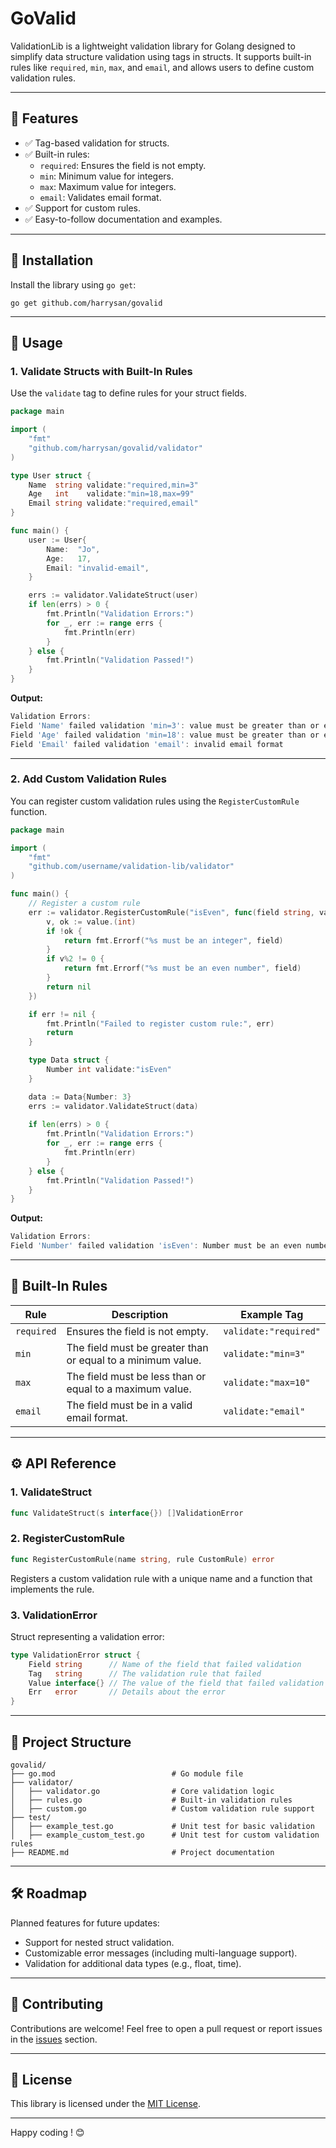 # GoValid

ValidationLib is a lightweight validation library for Golang designed to simplify data structure validation using tags in structs. It supports built-in rules like `required`, `min`, `max`, and `email`, and allows users to define custom validation rules.

---

## 🎯 Features

* ✅ Tag-based validation for structs.
* ✅ Built-in rules:
  * `required`: Ensures the field is not empty.
  * `min`: Minimum value for integers.
  * `max`: Maximum value for integers.
  * `email`: Validates email format.
* ✅ Support for custom rules.
* ✅ Easy-to-follow documentation and examples.

---

## 🚀 Installation

Install the library using `go get`:

`go get github.com/harrysan/govalid`

---

## 🔧 Usage

### **1. Validate Structs with Built-In Rules**

Use the `validate` tag to define rules for your struct fields.


```go
package main

import (
	"fmt"
	"github.com/harrysan/govalid/validator"
)

type User struct {
	Name  string validate:"required,min=3"
	Age   int    validate:"min=18,max=99"
	Email string validate:"required,email"
}

func main() {
	user := User{
		Name:  "Jo",
		Age:   17,
		Email: "invalid-email",
	}  

	errs := validator.ValidateStruct(user)
	if len(errs) > 0 {
		fmt.Println("Validation Errors:")
		for _, err := range errs {
			fmt.Println(err)
		}
	} else {
		fmt.Println("Validation Passed!")
	}
}
```


**Output:**

```go
Validation Errors:
Field 'Name' failed validation 'min=3': value must be greater than or equal to 3
Field 'Age' failed validation 'min=18': value must be greater than or equal to 18
Field 'Email' failed validation 'email': invalid email format
```

---

### **2. Add Custom Validation Rules**

You can register custom validation rules using the `RegisterCustomRule` function.


```go
package main

import (
	"fmt"
	"github.com/username/validation-lib/validator"
)

func main() {
	// Register a custom rule
	err := validator.RegisterCustomRule("isEven", func(field string, value interface{}) error {
		v, ok := value.(int)
		if !ok {
			return fmt.Errorf("%s must be an integer", field)
		}
		if v%2 != 0 {
			return fmt.Errorf("%s must be an even number", field)
		}
		return nil
	})

	if err != nil {
		fmt.Println("Failed to register custom rule:", err)
		return
	}

	type Data struct {
		Number int validate:"isEven"
	}

	data := Data{Number: 3}
	errs := validator.ValidateStruct(data)
  
	if len(errs) > 0 {
		fmt.Println("Validation Errors:")
		for _, err := range errs {
			fmt.Println(err)
		}
	} else {
		fmt.Println("Validation Passed!")
	}
}
```


**Output:**

```go
Validation Errors:
Field 'Number' failed validation 'isEven': Number must be an even number
```

---

## 📜 Built-In Rules

| Rule         | Description                                                 | Example Tag             |
| ------------ | ----------------------------------------------------------- | ----------------------- |
| `required` | Ensures the field is not empty.                             | `validate:"required"` |
| `min`      | The field must be greater than or equal to a minimum value. | `validate:"min=3"`    |
| `max`      | The field must be less than or equal to a maximum value.    | `validate:"max=10"`   |
| `email`    | The field must be in a valid email format.                  | `validate:"email"`    |

---

## ⚙️ API Reference

### **1. ValidateStruct**

```go
func ValidateStruct(s interface{}) []ValidationError
```

### **2. RegisterCustomRule**

```go
func RegisterCustomRule(name string, rule CustomRule) error
```

Registers a custom validation rule with a unique name and a function that implements the rule.

### **3. ValidationError**

Struct representing a validation error:

```go
type ValidationError struct {
	Field string      // Name of the field that failed validation
	Tag   string      // The validation rule that failed
	Value interface{} // The value of the field that failed validation
	Err   error       // Details about the error
}
```

---

## 📂 Project Structure

```
govalid/
├── go.mod                  		# Go module file
├── validator/
│   ├── validator.go        		# Core validation logic
│   ├── rules.go            		# Built-in validation rules
│   ├── custom.go           		# Custom validation rule support
├── test/
│   ├── example_test.go     		# Unit test for basic validation
│   ├── example_custom_test.go 		# Unit test for custom validation rules
├── README.md               		# Project documentation
```

---

## 🛠️ Roadmap

Planned features for future updates:

* Support for nested struct validation.
* Customizable error messages (including multi-language support).
* Validation for additional data types (e.g., float, time).

---

## 🤝 Contributing

Contributions are welcome! Feel free to open a pull request or report issues in the [issues](https://github.com/username/validation-lib/issues) section.

---

## 📄 License

This library is licensed under the [MIT License]().

---

Happy coding ! 😊
